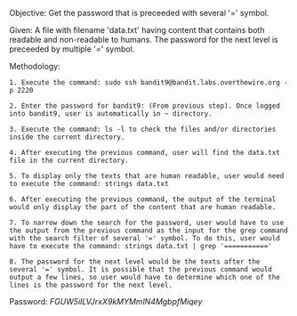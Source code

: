 Objective: Get the password that is preceeded with several '=' symbol.

Given: A file with filename 'data.txt' having content that contains both readable and non-readable to humans. The password for the next level is preceeded by multiple '=' symbol.

Methodology:

    1. Execute the command: sudo ssh bandit9@bandit.labs.overthewire.org -p 2220

    2. Enter the password for bandit9: (From previous step). Once logged into bandit9, user is automatically in ~ directory.

    3. Execute the command: ls -l to check the files and/or directories inside the current directory.

    4. After executing the previous command, user will find the data.txt file in the current directory.

    5. To display only the texts that are human readable, user would need to execute the command: strings data.txt

    6. After executing the previous command, the output of the terminal would only display the part of the content that are human readable.

    7. To narrow down the search for the password, user would have to use the output from the previous command as the input for the grep command with the search filter of several '=' symbol. To do this, user would have to execute the command: strings data.txt | grep '==========='

    8. The password for the next level would be the texts after the several '=' symbol. It is possible that the previous command would output a few lines, so user would have to determine which one of the lines is the password for the next level.


Password: *FGUW5ilLVJrxX9kMYMmlN4MgbpfMiqey*